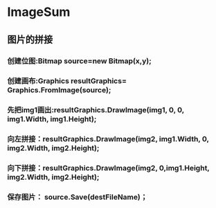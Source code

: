 # ImageSum
## 图片的拼接
### 创建位图:Bitmap source=new Bitmap(x,y);
### 创建画布:Graphics resultGraphics= Graphics.FromImage(source);
### 先把img1画出:resultGraphics.DrawImage(img1, 0, 0, img1.Width, img1.Height);
### 向左拼接：resultGraphics.DrawImage(img2, img1.Width, 0, img2.Width, img2.Height);
### 向下拼接：resultGraphics.DrawImage(img2, 0,img1.Height, img2.Width, img2.Height);
### 保存图片： source.Save(destFileName)；
